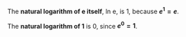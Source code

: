 The **natural logarithm of e itself**, ln e, is 1, because **$e^1 = e$**.

The **natural logarithm of 1** is 0, since **$e^0 = 1$**.
